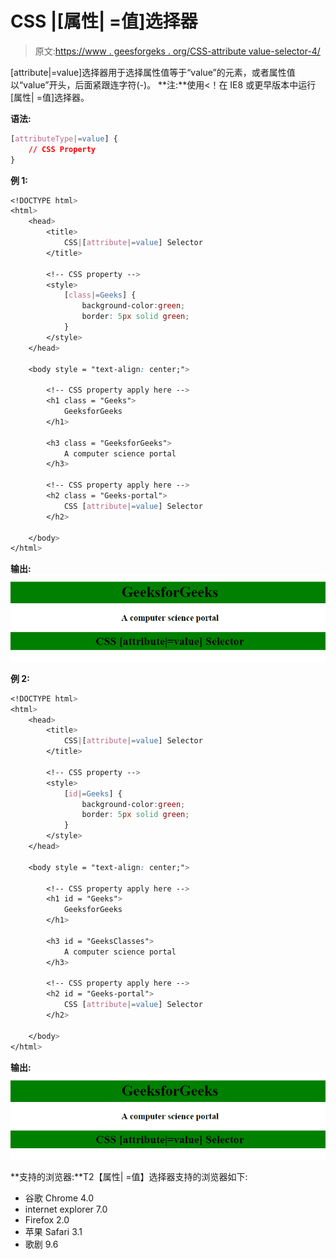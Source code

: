 # CSS |[属性| =值]选择器

> 原文:[https://www . geesforgeks . org/CSS-attribute value-selector-4/](https://www.geeksforgeeks.org/css-attributevalue-selector-4/)

[attribute|=value]选择器用于选择属性值等于“value”的元素，或者属性值以“value”开头，后面紧跟连字符(-)。
**注:**使用<！在 IE8 或更早版本中运行[属性| =值]选择器。

**语法:**

```css
[attributeType|=value] {
    // CSS Property
}

```

**例 1:**

```css
<!DOCTYPE html> 
<html> 
    <head> 
        <title>
            CSS|[attribute|=value] Selector
        </title>

        <!-- CSS property -->
        <style>
            [class|=Geeks] {
                background-color:green;
                border: 5px solid green;
            }
        </style>
    </head> 

    <body style = "text-align: center;">

        <!-- CSS property apply here -->
        <h1 class = "Geeks">
            GeeksforGeeks
        </h1>

        <h3 class = "GeeksforGeeks">
            A computer science portal
        </h3>

        <!-- CSS property apply here -->
        <h2 class = "Geeks-portal">
            CSS [attribute|=value] Selector
        </h2>

    </body>
</html>                    
```

**输出:**
![](img/df9c33a14f60c4f4dc838204a63c2b2c.png)

**例 2:**

```css
<!DOCTYPE html> 
<html> 
    <head> 
        <title>
            CSS|[attribute|=value] Selector
        </title>

        <!-- CSS property -->
        <style>
            [id|=Geeks] {
                background-color:green;
                border: 5px solid green;
            }
        </style>
    </head> 

    <body style = "text-align: center;">

        <!-- CSS property apply here -->
        <h1 id = "Geeks">
            GeeksforGeeks
        </h1>

        <h3 id = "GeeksClasses">
            A computer science portal
        </h3>

        <!-- CSS property apply here -->
        <h2 id = "Geeks-portal">
            CSS [attribute|=value] Selector
        </h2>

    </body>
</html>                    
```

**输出:**
![](img/df9c33a14f60c4f4dc838204a63c2b2c.png)

**支持的浏览器:**T2【属性| =值】选择器支持的浏览器如下:

*   谷歌 Chrome 4.0
*   internet explorer 7.0
*   Firefox 2.0
*   苹果 Safari 3.1
*   歌剧 9.6